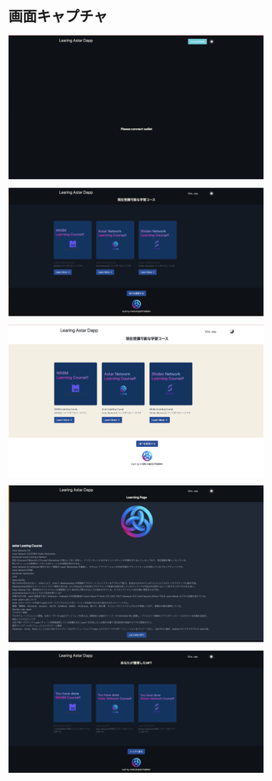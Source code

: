 # 画面キャプチャ

![](./connectWallet.png)

![](./top.png)

![](./top_light.png)

![](./learn.png)

![](./nfts.png)